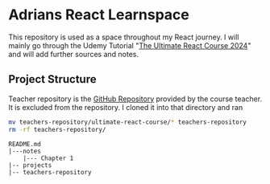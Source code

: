 # Adrians React Learnspace
This repository is used as a space throughout my React journey. I will mainly go through the Udemy Tutorial "[The Ultimate React Course 2024](https://www.udemy.com/course/the-ultimate-react-course/?couponCode=ACCAGE0923)" and will add further sources and notes.


## Project Structure
Teacher repository is the [GitHub Repository](https://github.com/jonasschmedtmann/ultimate-react-course) provided by the course teacher. It is excluded from the repository. 
I cloned it into that directory and ran 
```bash
mv teachers-repository/ultimate-react-course/* teachers-repository
rm -rf teachers-repository/
```
```
README.md
|---notes
    |--- Chapter 1
|-- projects
|-- teachers-repository
```